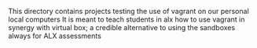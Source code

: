 This directory contains projects testing the use of vagrant on our personal local computers
It is meant to teach students in alx how to use vagrant in synergy with virtual box; a credible alternative to using the sandboxes always for ALX assessments
